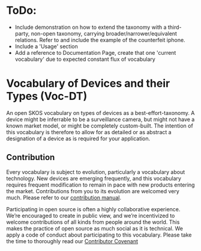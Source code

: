 # ToDo:
* Include demonstration on how to extend the taxonomy with a third-party, non-open taxonomy, carrying broader/narrower/equivalent relations. Refer to and include the example of the counterfeit iphone.
* Include a 'Usage' section
* Add a reference to Documentation Page, create that one  'current vocabulary' due to expected constant flux of vocabulary

# Vocabulary of Devices and their Types (Voc-DT)
An open SKOS vocabulary on types of devices as a best-effort-taxonomy. A device might be inferrable to be a surveillance camera, but might not have a known market model, or might be completely custom-built. The intention of this vocabulary is therefore to allow for as detailed or as abstract a designation of a device as is required for your application. 

## Contribution
Every vocabulary is subject to evolution, particularly a vocabulary about technology. New devices are emerging frequently, and this vocabulary requires frequent modification to remain in pace with new products entering the market. Contributions from you to its evolution are welcomed very much. Please refer to our [contribution manual](CONTRIBUTE.md).

Participating in open source is often a highly collaborative experience. We’re encouraged to create in public view, and we’re incentivized to welcome contributions of all kinds from people around the world. This makes the practice of open source as much social as it is technical. We apply a code of conduct about participating to this vocabulary. Please take the time to thoroughly read our [Contributor Covenant][case:coc]



[case:coc]: https://caseontology.org/resources/coc.html
